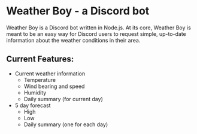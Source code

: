 # Weather Boy - a Discord bot
Weather Boy is a Discord bot written in Node.js. At its core, Weather Boy is meant to be an easy way for Discord users to request simple, up-to-date information about the weather conditions in their area.


## Current Features:
- Current weather information
	- Temperature
	- Wind bearing and speed
	- Humidity
	- Daily summary (for current day)
- 5 day forecast
	- High
	- Low
	- Daily summary (one for each day)




